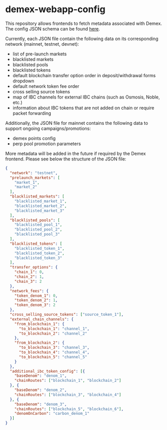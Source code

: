 # demex-webapp-config

This repository allows frontends to fetch metadata associated with Demex.
The config JSON schema can be found [here](/config.schema.json).

Currently, each JSON file contain the following data on its corresponding network (mainnet, testnet, devnet):
- list of pre-launch markets
- blacklisted markets
- blacklisted pools
- blacklisted tokens
- default blockchain transfer option order in deposit/withdrawal forms dropdown
- default network token fee order
- cross selling source tokens
- map of IBC channels for external IBC chains (such as Osmosis, Noble, etc.)
- information about IBC tokens that are not added on chain or require packet forwarding

Additionally, the JSON file for mainnet contains the following data to support ongoing campaigns/promotions:
- demex points config
- perp pool promotion parameters

More metadata will be added in the future if required by the Demex frontend. Please see below the structure of the JSON file:

```json
{
  "network": "testnet",
  "prelaunch_markets": [
    "market_1",
    "market_2"
  ],
  "blacklisted_markets": [
    "blacklisted_market_1",
    "blacklisted_market_2",
    "blacklisted_market_3"
  ],
  "blacklisted_pools": [
    "blacklisted_pool_1",
    "blacklisted_pool_2",
    "blacklisted_pool_3"
  ],
  "blacklisted_tokens": [
    "blacklisted_token_1",
    "blacklisted_token_2",
    "blacklisted_token_3"
  ],
  "transfer_options": {
    "chain_1": 0,
    "chain_2": 1,
    "chain_3": 2
  },
  "network_fees": {
    "token_denom_1": 0,
    "token_denom_2": 1,
    "token_denom_3": 2
  },
  "cross_selling_source_tokens": ["source_token_1"],
  "external_chain_channels": {
    "from_blockchain_1": {
      "to_blockchain_1": "channel_1",
      "to_blockchain_2": "channel_2"
    },
    "from_blockchain_2": {
      "to_blockchain_3": "channel_3",
      "to_blockchain_4": "channel_4",
      "to_blockchain_5": "channel_5"
    }
  },
  "additional_ibc_token_config": [{
    "baseDenom": "denom_1",
    "chainRoutes": ["blockchain_1", "blockchain_2"]
  }, {
    "baseDenom": "denom_2",
    "chainRoutes": ["blockchain_3", "blockchain_4"]
  }, {
    "baseDenom": "denom_3",
    "chainRoutes": ["blockchain_5", "blockchain_6"],
    "denomOnCarbon": "carbon_denom_1"
  }]
}
```
